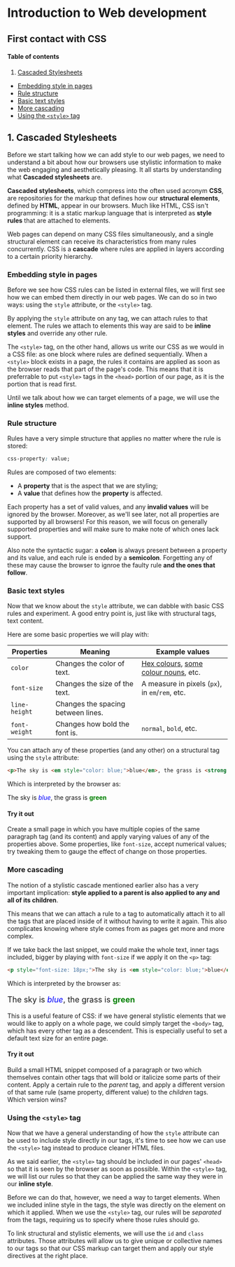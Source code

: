# Introduction to Web development

## First contact with CSS

#### Table of contents

1. [Cascaded Stylesheets](#css)
- [Embedding style in pages](#embed)
- [Rule structure](#rulestructure)
- [Basic text styles](#textstyling)
- [More cascading](#morecascading)
- [Using the `<style>` tag](#styletag)

<a id="css"></a>
## 1. Cascaded Stylesheets

Before we start talking how we can add style to our web pages, we need to understand a bit about how our browsers use stylistic information to make the web engaging and aesthetically pleasing. It all starts by understanding what __Cascaded stylesheets__ are.

__Cascaded stylesheets__, which compress into the often used acronym __CSS__, are repositories for the markup that defines how our __structural elements__, defined by __HTML__, appear in our browsers. Much like HTML, CSS isn't programming: it is a static markup language that is interpreted as __style rules__ that are attached to elements.

Web pages can depend on many CSS files simultaneously, and a single structural element can receive its characteristics from many rules concurrently. CSS is a __cascade__ where rules are applied in layers according to a certain priority hierarchy.

<a id="embed"></a>
### Embedding style in pages

Before we see how CSS rules can be listed in external files, we will first see how we can embed them directly in our web pages. We can do so in two ways: using the `style` attribute, or the `<style>` tag.

By applying the `style` attribute on any tag, we can attach rules to that element. The rules we attach to elements this way are said to be __inline styles__ and override any other rule.

The `<style>` tag, on the other hand, allows us write our CSS as we would in a CSS file: as one block where rules are defined sequentially. When a `<style>` block exists in a page, the rules it contains are applied as soon as the browser reads that part of the page's code. This means that it is preferrable to put `<style>` tags in the `<head>` portion of our page, as it is the portion that is read first. 

Until we talk about how we can target elements of a page, we will use the __inline styles__ method.

<a id="rulestructure"></a>
### Rule structure

Rules have a very simple structure that applies no matter where the rule is stored:

```css
css-property: value;
```

Rules are composed of two elements:
- A __property__ that is the aspect that we are styling;
- A __value__ that defines how the __property__ is affected.

Each property has a set of valid values, and any __invalid values__ will be ignored by the browser. Moreover, as we'll see later, not all properties are supported by all browsers! For this reason, we will focus on generally supported properties and will make sure to make note of which ones lack support.

Also note the syntactic sugar: a __colon__ is always present between a property and its value, and each rule is ended by a __semicolon__. Forgetting any of these may cause the browser to ignroe the faulty rule __and the ones that follow__.

<a id="textstyling"></a>
### Basic text styles

Now that we know about the `style` attribute, we can dabble with basic CSS rules and experiment. A good entry point is, just like with structural tags, text content.

Here are some basic properties we will play with:

|Properties|Meaning|Example values|
|---|---|---|
|`color`|Changes the color of text.|[Hex colours](), [some colour nouns](), etc.|
|`font-size`|Changes the size of the text.|A measure in pixels (`px`), in `em`/`rem`, etc.|
|`line-height`|Changes the spacing between lines.||
|`font-weight`|Changes how bold the font is.|`normal`, `bold`, etc.|

You can attach any of these properties (and any other) on a structural tag using the `style` attribute:

```html
<p>The sky is <em style="color: blue;">blue</em>, the grass is <strong style="color: green;">green</strong></p>
```
Which is interpreted by the browser as:
<p>The sky is <em style="color: blue;">blue</em>, the grass is <strong style="color: green;">green</strong></p>

#### Try it out

Create a small page in which you have multiple copies of the same paragraph tag (and its content) and apply varying values of any of the properties above. Some properties, like `font-size`, accept numerical values; try tweaking them to gauge the effect of change on those properties.

<a id="morecascading"></a>
### More cascading

The notion of a stylistic cascade mentioned earlier also has a very important implication: __style applied to a parent is also applied to any and all of its children__.

This means that we can attach a rule to a tag to automatically attach it to all the tags that are placed inside of it without having to write it again. This also complicates knowing where style comes from as pages get more and more complex.

If we take back the last snippet, we could make the whole text, inner tags included, bigger by playing with `font-size` if we apply it on the `<p>` tag:

```html
<p style="font-size: 18px;">The sky is <em style="color: blue;">blue</em>, the grass is <strong style="color: green;">green</strong></p>
```
Which is interpreted by the browser as:
<p style="font-size: 18px;">The sky is <em style="color: blue;">blue</em>, the grass is <strong style="color: green;">green</strong></p>

This is a useful feature of CSS: if we have general stylistic elements that we would like to apply on a whole page, we could simply target the `<body>` tag, which has every other tag as a descendent. This is especially useful to set a default text size for an entire page.

#### Try it out

Build a small HTML snippet composed of a paragraph or two which themselves contain other tags that will bold or italicize some parts of their content. Apply a certain rule to the _parent_ tag, and apply a different version of that same rule (same property, different value) to the _children_ tags. Which version wins?

<a id="styletag"></a>
### Using the `<style>` tag

Now that we have a general understanding of how the `style` attribute can be used to include style directly in our tags, it's time to see how we can use the `<style>` tag instead to produce cleaner HTML files.

As we said earlier, the `<style>` tag should be included in our pages' `<head>` so that it is seen by the browser as soon as possible. Within the `<style>` tag, we will list our rules so that they can be applied the same way they were in our __inline style__.

Before we can do that, however, we need a way to target elements. When we included inline style in the tags, the style was directly on the element on which it applied. When we use the `<style>` tag, our rules will be _separated_ from the tags, requiring us to specify where those rules should go.

To link structural and stylistic elements, we will use the `id` and `class` attributes. Those attributes will allow us to give unique or collective names to our tags so that our CSS markup can target them and apply our style directives at the right place.